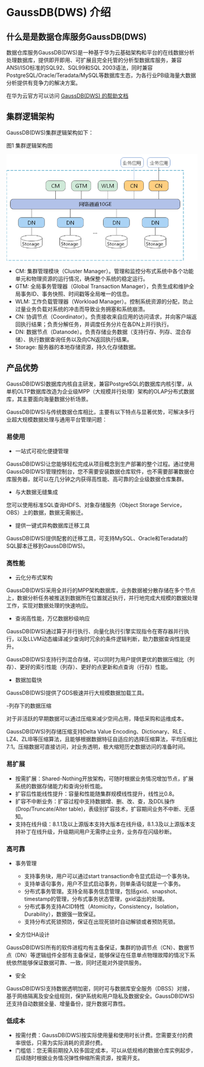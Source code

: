 # GaussDB(DWS) 介绍

## 什么是是数据仓库服务GaussDB(DWS)

数据仓库服务GaussDB(DWS)是一种基于华为云基础架构和平台的在线数据分析处理数据库，提供即开即用、可扩展且完全托管的分析型数据库服务，兼容ANSI/ISO标准的SQL92、SQL99和SQL 2003语法，同时兼容PostgreSQL/Oracle/Teradata/MySQL等数据库生态，为各行业PB级海量大数据分析提供有竞争力的解决方案。

在华为云官方可以访问 [GaussDB(DWS) 的帮助文档](https://support.huaweicloud.com/wtsnew-dws/index.html)

## 集群逻辑架构

GaussDB(DWS)集群逻辑架构如下：

图1 集群逻辑架构图

![](../assets/1-3.png)

- CM: 集群管理模块（Cluster Manager）。管理和监控分布式系统中各个功能单元和物理资源的运行情况，确保整个系统的稳定运行。
- GTM: 全局事务管理器（Global Transaction Manager），负责生成和维护全局事务ID、事务快照、时间戳等全局唯一的信息。
- WLM: 工作负载管理器（Workload Manager）。控制系统资源的分配，防止过量业务负载对系统的冲击而导致业务拥塞和系统崩溃。
- CN: 协调节点（Coordinator）。负责接收来自应用的访问请求，并向客户端返回执行结果；负责分解任务，并调度任务分片在各DN上并行执行。
- DN: 数据节点（Datanode）。负责存储业务数据（支持行存、列存、混合存储）、执行数据查询任务以及向CN返回执行结果。
- Storage: 服务器的本地存储资源，持久化存储数据。

## 产品优势

GaussDB(DWS)数据库内核自主研发，兼容PostgreSQL的数据库内核引擎，从单机OLTP数据库改造为企业级MPP（大规模并行处理）架构的OLAP分布式数据库，其主要面向海量数据分析场景。

GaussDB(DWS)与传统数据仓库相比，主要有以下特点与显著优势，可解决多行业超大规模数据处理与通用平台管理问题：

### 易使用

- 一站式可视化便捷管理

GaussDB(DWS)让您能够轻松完成从项目概念到生产部署的整个过程。通过使用GaussDB(DWS)管理控制台，您不需要安装数据仓库软件，也不需要部署数据仓库服务器，就可以在几分钟之内获得高性能、高可靠的企业级数据仓库集群。

- 与大数据无缝集成

您可以使用标准SQL查询HDFS、对象存储服务（Object Storage Service，OBS）上的数据，数据无需搬迁。

- 提供一键式异构数据库迁移工具

GaussDB(DWS)提供配套的迁移工具，可支持MySQL、Oracle和Teradata的SQL脚本迁移到GaussDB(DWS)。

### 高性能

- 云化分布式架构

GaussDB(DWS)采用全并行的MPP架构数据库，业务数据被分散存储在多个节点上，数据分析任务被推送到数据所在位置就近执行，并行地完成大规模的数据处理工作，实现对数据处理的快速响应。

- 查询高性能，万亿数据秒级响应

GaussDB(DWS)通过算子并行执行、向量化执行引擎实现指令在寄存器并行执行，以及LLVM动态编译减少查询时冗余的条件逻辑判断，助力数据查询性能提升。

GaussDB(DWS)支持行列混合存储，可以同时为用户提供更优的数据压缩比（列存）、更好的索引性能（列存）、更好的点更新和点查询（行存）性能。

- 数据加载快

GaussDB(DWS)提供了GDS极速并行大规模数据加载工具。

-列存下的数据压缩

对于非活跃的早期数据可以通过压缩来减少空间占用，降低采购和运维成本。

GaussDB(DWS)列存储压缩支持Delta Value Encoding、Dictionary、RLE 、LZ4、ZLIB等压缩算法，且能够根据数据特征自适应的选择压缩算法，平均压缩比7:1。压缩数据可直接访问，对业务透明，极大缩短历史数据访问的准备时间。

### 易扩展

- 按需扩展：Shared-Nothing开放架构，可随时根据业务情况增加节点，扩展系统的数据存储能力和查询分析性能。
- 扩容后性能线性提升：容量和性能随集群规模线性提升，线性比0.8。
- 扩容不中断业务：扩容过程中支持数据增、删、改、查，及DDL操作(Drop/Truncate/Alter table)，表级别扩容技术，扩容期间业务不中断、无感知。
- 支持在线升级：8.1.1及以上源版本支持大版本在线升级，8.1.3及以上源版本支持补丁在线升级，升级期间用户无需停止业务，业务存在闪级秒断。

### 高可靠

- 事务管理
  - 支持事务块，用户可以通过start transaction命令显式启动一个事务块。
  - 支持单语句事务，用户不显式启动事务，则单条语句就是一个事务。
  - 分布式事务管理。支持全局事务信息管理，包括gxid、snapshot、timestamp的管理，分布式事务状态管理，gxid溢出的处理。
  - 分布式事务支持ACID特性（Atomicity，Consistency，Isolation，Durability），数据强一致保证。
  - 支持分布式死锁预防，保证在出现死锁时自动解锁或者预防死锁。



- 全方位HA设计

GaussDB(DWS)所有的软件进程均有主备保证，集群的协调节点（CN）、数据节点（DN）等逻辑组件全部有主备保证，能够保证在任意单点物理故障的情况下系统依然能够保证数据可靠、一致，同时还能对外提供服务。


- 安全

GaussDB(DWS)支持数据透明加密，同时可与数据库安全服务（DBSS）对接，基于网络隔离及安全组规则，保护系统和用户隐私及数据安全。GaussDB(DWS)还支持自动数据全量、增量备份，提升数据可靠性。

### 低成本

- 按需付费：GaussDB(DWS)按实际使用量和使用时长计费。您需要支付的费率很低，只需为实际消耗的资源付费。
- 门槛低：您无需前期投入较多固定成本，可以从低规格的数据仓库实例起步，后续随时根据业务情况弹性伸缩所需资源，按需开支。
